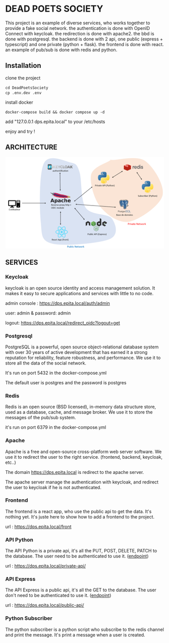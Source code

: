 # DEAD POETS SOCIETY

This project is an example of diverse services, who works together to provide a fake social network.
the authentication is done with OpenID Connect with keycloak.
the redirection is done with apache2.
the bbd is done with postgresql.
the backend is done with 2 api, one public (express + typescript) and one private (python + flask).
the frontend is done with react.
an example of pub/sub is done with redis and python.

## Installation

clone the project
```
cd DeadPoetsSociety
cp .env.dev .env
```
install docker
```
docker-compose build && docker compose up -d
```
add "127.0.0.1 dps.epita.local" to your /etc/hosts

enjoy and try !

## ARCHITECTURE

![architecture](./misc/flux.png)

## SERVICES

### Keycloak

keycloak is an open source identity and access management solution. It makes it easy to secure applications and services with little to no code.

admin console : https://dps.epita.local/auth/admin

user: admin & password: admin

logout: https://dps.epita.local/redirect_oidc?logout=get

### Postgresql

PostgreSQL is a powerful, open source object-relational database system with over 30 years of active development that has earned it a strong reputation for reliability, feature robustness, and performance.
We use it to store all the data of the social network.

It's run on port 5432 in the docker-compose.yml

The default user is postgres and the password is postgres

### Redis

Redis is an open source (BSD licensed), in-memory data structure store, used as a database, cache, and message broker.
We use it to store the messages of the pub/sub system.

it's run on port 6379 in the docker-compose.yml


### Apache

Apache is a free and open-source cross-platform web server software.
We use it to redirect the user to the right service. (frontend, backend, keycloak, etc..)

The domain https://dps.epita.local is redirect to the apache server.

The apache server manage the authentication with keycloak, and redirect the user to keycloak if he is not authenticated.

### Frontend

The frontend is a react app, who use the public api to get the data. 
It's nothing yet. It's juste here to show how to add a frontend to the project.

url : https://dps.epita.local/front

### API Python

The API Python is a private api, it's all the PUT, POST, DELETE, PATCH to the database.
The user need to be authenticated to use it. ([endpoint](./api-python/README.md))

url : https://dps.epita.local/private-api/


### API Express

The API Express is a public api, it's all the GET to the database.
The user don't need to be authenticated to use it. ([endpoint](./api-get-express/README.md))

url : https://dps.epita.local/public-api/

### Python Subscriber

The python subscriber is a python script who subscribe to the redis channel and print the message.
It's print a message when a user is created.

